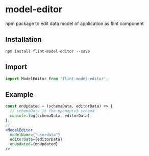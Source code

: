 # model-editor
npm package to edit data model of application as flint component

## Installation

```npm
npm install flint-model-editor --save
```

## Import

```jsx
import ModelEditor from 'flint-model-editor';
```

## Example

```jsx
const onUpdated = (schemaData, editorData) => {
  // schemaData is the openapiv3 schema
  console.log(schemaData, editorData);
};
// 
<ModelEditor
  modelName={"userdata"}
  editorData={editorData}
  onUpdated={onUpdated}
/>
```
